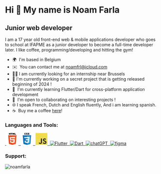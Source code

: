 Hi 👋 My name is Noam Farla
===========================

Junior web developer
--------------------

I am a 17 year old front-end web & mobile applications developer who goes to school at IFAPME as a junior developer to become a full-time developer later. I like coffee, programming/developing and hitting the gym!

*   🌍  I'm based in Belgium
*   ✉️  You can contact me at [noamfrl@icloud.com](mailto:noamfrl@icloud.com)
*   👨‍💻  I am currently looking for an internship near Brussels
*   💬  I'm currently working on a secret project that is getting released beginning of 2024 !
*   🧠  I'm currently learning Flutter/Dart for cross-platform application development
*   🤝  I'm open to collaborating on interesting projects !
*   🌐 I speak French, Dutch and English󠁧󠁢󠁥 fluently, And i am learning spanish.
*   ☕  Buy me a coffee [here](https://www.buymeacoffee.com/noamfarla)!


<h3 align="left">Languages and Tools:</h3>
<p align="left"> <a href="https://www.w3.org/html/" target="_blank" rel="noreferrer"> &nbsp;<img src="https://raw.githubusercontent.com/devicons/devicon/master/icons/html5/html5-original-wordmark.svg" alt="html5" width="40" height="40"/> </a>
<a href="https://www.w3schools.com/css/" target="_blank" rel="noreferrer"> &nbsp;<img src="https://raw.githubusercontent.com/devicons/devicon/master/icons/css3/css3-original-wordmark.svg" alt="css3" width="40" height="40"/> </a>
<a href="https://developer.mozilla.org/en-US/docs/Web/JavaScript" target="_blank" rel="noreferrer"> &nbsp;<img src="https://raw.githubusercontent.com/devicons/devicon/master/icons/javascript/javascript-original.svg" alt="javascript" width="40" height="40"/> </a>
<a href="https://flutter.dev" target="_blank" rel="noreferrer"> &nbsp;<img src="https://static-00.iconduck.com/assets.00/flutter-icon-1651x2048-kopq1sul.png" alt="Flutter" width="40" height="40"/> </a>
<a href="https://dart.dev" target="_blank" rel="noreferrer"> &nbsp;<img src="https://upload.wikimedia.org/wikipedia/commons/thumb/a/a2/Dart_programming_language_logo_icon.svg/480px-Dart_programming_language_logo_icon.svg.png" alt="Dart" width="40" height="40"/> </a>
<a href="chat.openai.com" target="_blank" rel="noreferrer"> &nbsp;<img src="https://upload.wikimedia.org/wikipedia/commons/thumb/0/04/ChatGPT_logo.svg/1200px-ChatGPT_logo.svg.png" alt="chatGPT" width="40" height="40"/> </a>
<a href="https://www.figma.com/" target="_blank" rel="noreferrer"> &nbsp;<img src="https://www.vectorlogo.zone/logos/figma/figma-icon.svg" alt="figma" width="40" height="40"/> </a> </p>


<h3 align="left">Support:</h3>
<p><a href="https://www.buymeacoffee.com/noamfarla"> <img align="left" src="https://cdn.buymeacoffee.com/buttons/v2/default-yellow.png" height="50" width="210" alt="noamfarla" /></a></p><br><br>
